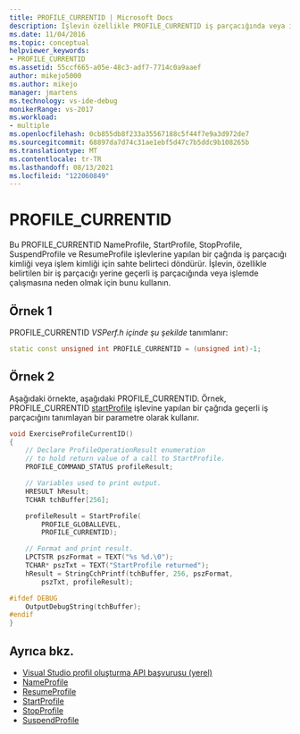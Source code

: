 ```yaml
---
title: PROFILE_CURRENTID | Microsoft Docs
description: İşlevin özellikle PROFILE_CURRENTID iş parçacığında veya işlemde çalışmasına neden olmak için bu işlevin nasıl kullanılamayacaklarını öğrenin.
ms.date: 11/04/2016
ms.topic: conceptual
helpviewer_keywords:
- PROFILE_CURRENTID
ms.assetid: 55ccf665-a05e-48c3-adf7-7714c0a9aaef
author: mikejo5000
ms.author: mikejo
manager: jmartens
ms.technology: vs-ide-debug
monikerRange: vs-2017
ms.workload:
- multiple
ms.openlocfilehash: 0cb855db8f233a35567188c5f44f7e9a3d972de7
ms.sourcegitcommit: 68897da7d74c31ae1ebf5d47c7b5ddc9b108265b
ms.translationtype: MT
ms.contentlocale: tr-TR
ms.lasthandoff: 08/13/2021
ms.locfileid: "122060849"
---
```

# <a name="profile_currentid"></a>PROFILE_CURRENTID
Bu PROFILE_CURRENTID NameProfile, StartProfile, StopProfile, SuspendProfile ve ResumeProfile işlevlerine yapılan bir çağrıda iş parçacığı kimliği veya işlem kimliği için sahte belirteci döndürür. İşlevin, özellikle belirtilen bir iş parçacığı yerine geçerli iş parçacığında veya işlemde çalışmasına neden olmak için bunu kullanın.

## <a name="example-1"></a>Örnek 1
 PROFILE_CURRENTID *VSPerf.h içinde şu şekilde* tanımlanır:

```cpp
static const unsigned int PROFILE_CURRENTID = (unsigned int)-1;
```

## <a name="example-2"></a>Örnek 2
 Aşağıdaki örnekte, aşağıdaki PROFILE_CURRENTID. Örnek, PROFILE_CURRENTID [startProfile](../profiling/startprofile.md) işlevine yapılan bir çağrıda geçerli iş parçacığını tanımlayan bir parametre olarak kullanır.

```cpp
void ExerciseProfileCurrentID()
{
    // Declare ProfileOperationResult enumeration
    // to hold return value of a call to StartProfile.
    PROFILE_COMMAND_STATUS profileResult;

    // Variables used to print output.
    HRESULT hResult;
    TCHAR tchBuffer[256];

    profileResult = StartProfile(
        PROFILE_GLOBALLEVEL,
        PROFILE_CURRENTID);

    // Format and print result.
    LPCTSTR pszFormat = TEXT("%s %d.\0");
    TCHAR* pszTxt = TEXT("StartProfile returned");
    hResult = StringCchPrintf(tchBuffer, 256, pszFormat,
        pszTxt, profileResult);

#ifdef DEBUG
    OutputDebugString(tchBuffer);
#endif
}
```

## <a name="see-also"></a>Ayrıca bkz.
- [Visual Studio profil oluşturma API başvurusu (yerel)](../profiling/visual-studio-profiler-api-reference-native.md)
- [NameProfile](../profiling/nameprofile.md)
- [ResumeProfile](../profiling/resumeprofile.md)
- [StartProfile](../profiling/startprofile.md)
- [StopProfile](../profiling/stopprofile.md)
- [SuspendProfile](../profiling/suspendprofile.md)

